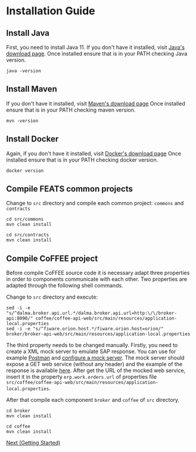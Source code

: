 # Installation Guide

## Install Java

First, you need to install Java 11. If you don't have it installed, visit [Java's download page](https://www.oracle.com/java/technologies/javase-jdk11-downloads.html).
Once installed ensure that is in your PATH checking Java version.

```console
java -version
```

## Install Maven

If you don't have it installed, visit [Maven's download page](http://maven.apache.org/download.cgi)
Once installed ensure that is in your PATH checking maven version.

```console
mvn -version
```

## Install Docker

Again, if you don't have it installed, visit [Docker's download page](https://docs.docker.com/get-docker/)
Once installed ensure that is in your PATH checking docker version.

```console
docker version
```

## Compile FEATS common projects

Change to `src` directory and compile each common project: `commons` and `contracts`

```console
cd src/commons
mvn clean install
```

```console
cd src/contracts
mvn clean install
```

## Compile CoFFEE project

Before compile CoFFEE source code it is necessary adapt three properties in order to components communicate with each other. Two properties are adapted through the following shell commands.

Change to `src` directory and execute:

```console
sed -i -e "s/^dalma.broker.api.url.*/dalma.broker.api.url=http:\/\/broker-api:8090/" coffee/coffee-api-web/src/main/resources/application-local.properties
sed -i -e "s/^fiware.orion.host.*/fiware.orion.host=orion/" broker/broker-api-web/src/main/resources/application-local.properties
```

The third property needs to be changed manually. Firstly, you need to create a XML mock server to emulate SAP response. You can use for example [Postman](https://www.postman.com/downloads/) and [configure a mock server](https://learning.postman.com/docs/designing-and-developing-your-api/mocking-data/setting-up-mock/). The mock server should expose a GET web service (without any header) and the example of the response is available [here](examples/mock_server.xml). After get the URL of the mocked web service, insert it in the property `erp.work.orders.url` of properties file `src/coffee/coffee-api-web/src/main/resources/application-local.properties`.

After that compile each component `broker` and `coffee` of `src` directory.

```console
cd broker
mvn clean install
```

```console
cd coffee
mvn clean install
```

[Next (Getting Started)](getting-started.md)
